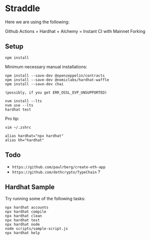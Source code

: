 # Straddle

Here we are using the following:

Github Actions + Hardhat + Alchemy = Instant CI with Mainnet Forking

## Setup

```
npm install
```


Minimum necessary manual installations:
```
npm install --save-dev @openzeppelin/contracts
npm install --save-dev @nomiclabs/hardhat-waffle
npm install --save-dev chai

(possibly, if you get ERR_OSSL_EVP_UNSUPPORTED)

nvm install --lts
nvm use --lts
hardhat test
```

Pro tip:
```
vim ~/.zshrc

alias hardhat="npx hardhat"
alias hh="hardhat"
```

## Todo

- `https://github.com/paulrberg/create-eth-app`
- `https://github.com/dethcrypto/TypeChain` ?

## Hardhat Sample

Try running some of the following tasks:

```shell
npx hardhat accounts
npx hardhat compile
npx hardhat clean
npx hardhat test
npx hardhat node
node scripts/sample-script.js
npx hardhat help
```
